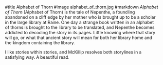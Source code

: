 #title Alphabet of Thorn
#image	alphabet_of_thorn.jpg
#markdown
*Alphabet of Thorn* (Alphabet of Thorn) is the tale of
Nepenthe, a foundling abandoned on a cliff edge by her mother
who is brought up to be a scholar in the large library at
Raine. One day a strange book written in an alphabet of
thorns is brought to the library to be translated, and
Nepenthe becomes addicted to decoding the story in its
pages. Little knowing where that story will go, or what that
ancient story will mean for both her library home and the
kingdom containing the library.

I like stories within stories, and McKillip resolves both
storylines in a satisfying way. A beautiful read.
